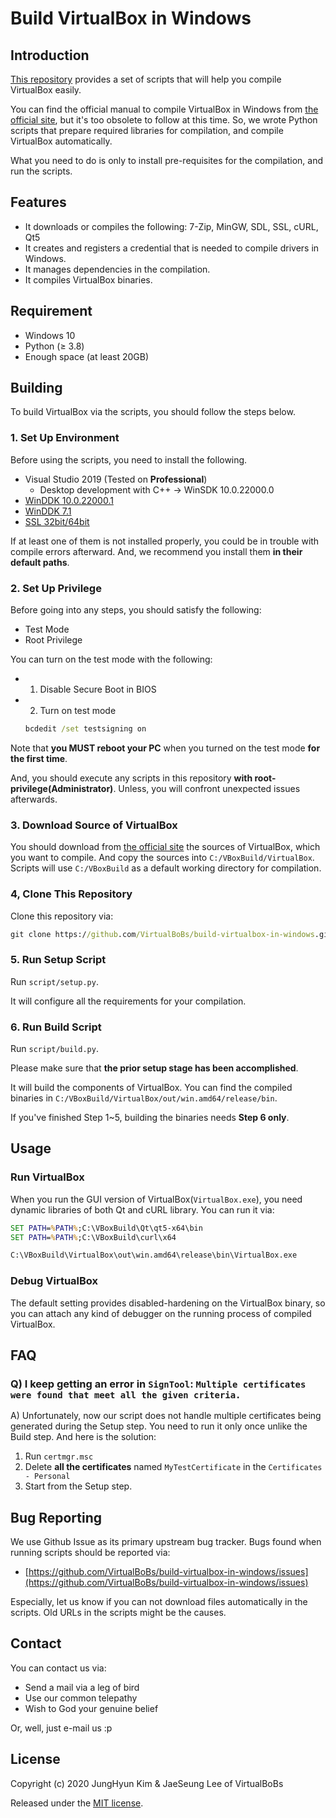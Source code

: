 # Build VirtualBox in Windows

## Introduction

[This repository](https://github.com/VirtualBoBs/build-virtualbox-in-windows) provides a set of scripts that will help you compile VirtualBox easily.

You can find the official manual to compile VirtualBox in Windows from [the official site](https://www.virtualbox.org/wiki/Windows%20build%20instructions), but it's too obsolete to follow at this time. So, we wrote Python scripts that prepare required libraries for compilation, and compile VirtualBox automatically.

What you need to do is only to install pre-requisites for the compilation, and run the scripts.

## Features

- It downloads or compiles the following: 7-Zip, MinGW, SDL, SSL, cURL, Qt5
- It creates and registers a credential that is needed to compile drivers in Windows.
- It manages dependencies in the compilation.
- It compiles VirtualBox binaries.

## Requirement

- Windows 10
- Python (≥ 3.8)
- Enough space (at least 20GB)

## Building

To build VirtualBox via the scripts, you should follow the steps below.

### 1. Set Up Environment

Before using the scripts, you need to install the following.

- Visual Studio 2019 (Tested on **Professional**)
  - Desktop development with C++ -> WinSDK 10.0.22000.0
- [WinDDK 10.0.22000.1](https://learn.microsoft.com/en-us/windows-hardware/drivers/download-the-wdk)
- [WinDDK 7.1](https://www.microsoft.com/en-us/download/details.aspx?id=11800)
- [SSL 32bit/64bit](https://slproweb.com/products/Win32OpenSSL.html)

If at least one of them is not installed properly, you could be in trouble with compile errors afterward. And, we recommend you install them **in their default paths**.

### 2. Set Up Privilege

Before going into any steps, you should satisfy the following:

- Test Mode
- Root Privilege

You can turn on the test mode with the following:


- 1. Disable Secure Boot in BIOS
- 2. Turn on test mode
  ```cmd
  bcdedit /set testsigning on
  ```

Note that **you MUST reboot your PC** when you turned on the test mode **for the first time**.

And, you should execute any scripts in this repository **with root-privilege(Administrator)**. Unless, you will confront unexpected issues afterwards.

### 3. Download Source of VirtualBox

You should download from [the official site](https://www.virtualbox.org/wiki/Downloads) the sources of VirtualBox, which you want to compile. And copy the sources into `C:/VBoxBuild/VirtualBox`. Scripts will use `C:/VBoxBuild` as a default working directory for compilation.

### 4, Clone This Repository

Clone this repository via:

```cmd
git clone https://github.com/VirtualBoBs/build-virtualbox-in-windows.git
```

### 5. Run Setup Script

Run `script/setup.py`.

It will configure all the requirements for your compilation.

### 6. Run Build Script

Run `script/build.py`.

Please make sure that **the prior setup stage has been accomplished**.

It will build the components of VirtualBox. You can find the compiled binaries in `C:/VBoxBuild/VirtualBox/out/win.amd64/release/bin`.

If you've finished Step 1~5, building the binaries needs **Step 6 only**.

## Usage

### Run VirtualBox

When you run the GUI version of VirtualBox(`VirtualBox.exe`), you need dynamic libraries of both Qt and cURL library. You can run it via:

```cmd
SET PATH=%PATH%;C:\VBoxBuild\Qt\qt5-x64\bin
SET PATH=%PATH%;C:\VBoxBuild\curl\x64

C:\VBoxBuild\VirtualBox\out\win.amd64\release\bin\VirtualBox.exe
```

### Debug VirtualBox

The default setting provides disabled-hardening on the VirtualBox binary, so you can attach any kind of debugger on the running process of compiled VirtualBox.

## FAQ

### Q) I keep getting an error in `SignTool`: `Multiple certificates were found that meet all the given criteria.`

A) Unfortunately, now our script does not handle multiple certificates being generated during the Setup step. You need to run it only once unlike the Build step. And here is the solution:

1. Run `certmgr.msc`
2. Delete **all the certificates** named `MyTestCertificate` in the `Certificates - Personal`
3. Start from the Setup step.


## Bug Reporting

We use Github Issue as its primary upstream bug tracker. Bugs found when running scripts should be reported via:

- [https://github.com/VirtualBoBs/build-virtualbox-in-windows/issues](https://github.com/VirtualBoBs/build-virtualbox-in-windows/issues)

Especially, let us know if you can not download files automatically in the scripts. Old URLs in the scripts might be the causes.

## Contact

You can contact us via:

- Send a mail via a leg of bird
- Use our common telepathy
- Wish to God your genuine belief

Or, well, just e-mail us :p

## License

Copyright (c) 2020 JungHyun Kim & JaeSeung Lee of VirtualBoBs

Released under the [MIT license](https://tldrlegal.com/license/mit-license).
